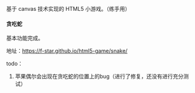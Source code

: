 
基于 canvas 技术实现的 HTML5 小游戏。（练手用）

#### 贪吃蛇

基本功能完成。

地址：https://f-star.github.io/html5-game/snake/

todo：

1. 苹果偶尔会出现在贪吃蛇的位置上的bug（进行了修复，还没有进行充分测试）